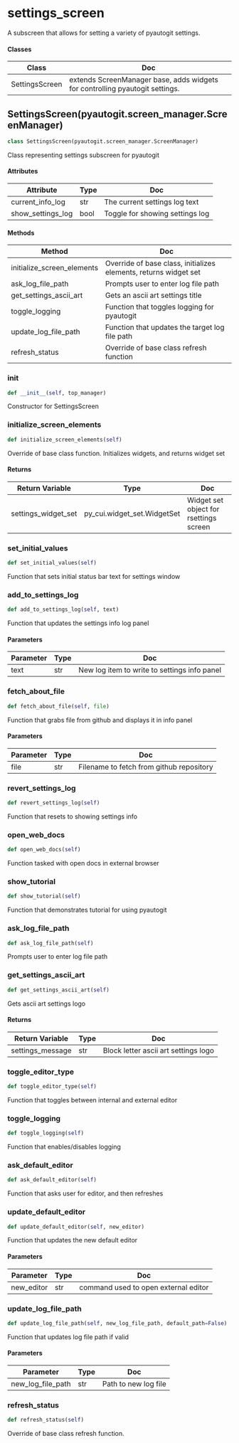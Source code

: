 # settings_screen

A subscreen that allows for setting a variety of pyautogit settings.




#### Classes

 Class  | Doc
-----|-----
 SettingsScreen | extends ScreenManager base, adds widgets for controlling pyautogit settings.




## SettingsScreen(pyautogit.screen_manager.ScreenManager)

```python
class SettingsScreen(pyautogit.screen_manager.ScreenManager)
```

Class representing settings subscreen for pyautogit




#### Attributes

 Attribute  | Type  | Doc
-----|----------|-----
 current_info_log  |  str | The current settings log text
 show_settings_log  |  bool | Toggle for showing settings log

#### Methods

 Method  | Doc
-----|-----
 initialize_screen_elements | Override of base class, initializes elements, returns widget set
 ask_log_file_path | Prompts user to enter log file path
 get_settings_ascii_art | Gets an ascii art settings title
 toggle_logging | Function that toggles logging for pyautogit
 update_log_file_path | Function that updates the target log file path
 refresh_status | Override of base class refresh function




### __init__

```python
def __init__(self, top_manager)
```

Constructor for SettingsScreen







### initialize_screen_elements

```python
def initialize_screen_elements(self)
```

Override of base class function. Initializes widgets, and returns widget set




#### Returns

 Return Variable  | Type  | Doc
-----|----------|-----
 settings_widget_set  |  py_cui.widget_set.WidgetSet | Widget set object for rsettings screen





### set_initial_values

```python
def set_initial_values(self)
```

Function that sets initial status bar text for settings window







### add_to_settings_log

```python
def add_to_settings_log(self, text)
```

Function that updates the settings info log panel




#### Parameters

 Parameter  | Type  | Doc
-----|----------|-----
 text  |  str | New log item to write to settings info panel





### fetch_about_file

```python
def fetch_about_file(self, file)
```

Function that grabs file from github and displays it in info panel




#### Parameters

 Parameter  | Type  | Doc
-----|----------|-----
 file  |  str | Filename to fetch from github repository





### revert_settings_log

```python
def revert_settings_log(self)
```

Function that resets to showing settings info







### open_web_docs

```python
def open_web_docs(self)
```

Function tasked with open docs in external browser







### show_tutorial

```python
def show_tutorial(self)
```

Function that demonstrates tutorial for using pyautogit







### ask_log_file_path

```python
def ask_log_file_path(self)
```

Prompts user to enter log file path







### get_settings_ascii_art

```python
def get_settings_ascii_art(self)
```

Gets ascii art settings logo




#### Returns

 Return Variable  | Type  | Doc
-----|----------|-----
 settings_message  |  str | Block letter ascii art settings logo





### toggle_editor_type

```python
def toggle_editor_type(self)
```

Function that toggles between internal and external editor







### toggle_logging

```python
def toggle_logging(self)
```

Function that enables/disables logging







### ask_default_editor

```python
def ask_default_editor(self)
```

Function that asks user for editor, and then refreshes







### update_default_editor

```python
def update_default_editor(self, new_editor)
```

Function that updates the new default editor




#### Parameters

 Parameter  | Type  | Doc
-----|----------|-----
 new_editor  |  str | command used to open external editor





### update_log_file_path

```python
def update_log_file_path(self, new_log_file_path, default_path=False)
```

Function that updates log file path if valid




#### Parameters

 Parameter  | Type  | Doc
-----|----------|-----
 new_log_file_path  |  str | Path to new log file





### refresh_status

```python
def refresh_status(self)
```

Override of base class refresh function.











